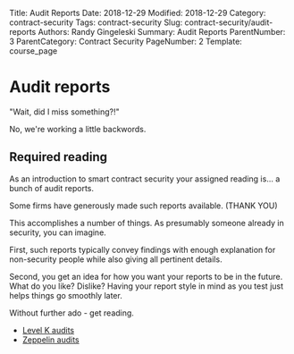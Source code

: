 Title: Audit Reports
Date: 2018-12-29
Modified: 2018-12-29
Category: contract-security
Tags: contract-security
Slug: contract-security/audit-reports
Authors: Randy Gingeleski
Summary: Audit Reports
ParentNumber: 3
ParentCategory: Contract Security
PageNumber: 2
Template: course_page


# Audit reports

"Wait, did I miss something?!"

No, we're working a little backwords.

## Required reading

As an introduction to smart contract security your assigned reading is... a bunch of audit reports.

Some firms have generously made such reports available. (THANK YOU)

This accomplishes a number of things. As presumably someone already in security, you can imagine.

First, such reports typically convey findings with enough explanation for non-security people while also giving all pertinent details. 

Second, you get an idea for how you want your reports to be in the future. What do you like? Dislike? Having your report style in mind as you test just helps things go smoothly later.

Without further ado - get reading.

- [Level K audits](https://github.com/levelkdev/audits)
- [Zeppelin audits](https://blog.zeppelin.solutions/tagged/security)
